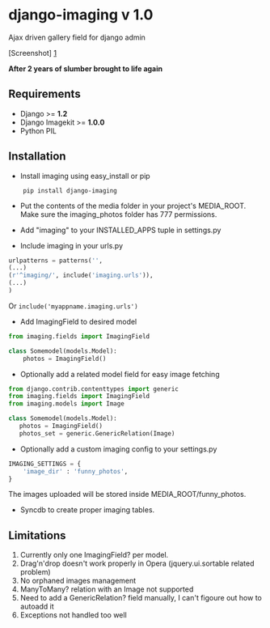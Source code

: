 django-imaging v 1.0
====================

Ajax driven gallery field for django admin

[Screenshot] [1]

**After 2 years of slumber brought to life again**

Requirements
------------

* Django >= **1.2**
* Django Imagekit >= **1.0.0**
* Python PIL

Installation
------------

* Install imaging using easy_install or pip

```
    pip install django-imaging
```

* Put the contents of the media folder in your project's MEDIA_ROOT. Make sure the imaging_photos folder has 777 permissions.

* Add "imaging" to your INSTALLED_APPS tuple in settings.py

* Include imaging in your urls.py

```python
urlpatterns = patterns('',
(...)
(r'^imaging/', include('imaging.urls')),
(...)
)
```

Or ```include('myappname.imaging.urls')```

* Add ImagingField to desired model

```python
from imaging.fields import ImagingField

class Somemodel(models.Model):
    photos = ImagingField()
```

* Optionally add a related model field for easy image fetching

```python
from django.contrib.contenttypes import generic
from imaging.fields import ImagingField
from imaging.models import Image

class Somemodel(models.Model):
   photos = ImagingField()
   photos_set = generic.GenericRelation(Image)
```

* Optionally add a custom imaging config to your settings.py

```python
IMAGING_SETTINGS = {
    'image_dir' : 'funny_photos',
}
```

The images uploaded will be stored inside MEDIA_ROOT/funny_photos.

* Syncdb to create proper imaging tables.

Limitations
-----------

   1. Currently only one ImagingField? per model.
   2. Drag'n'drop doesn't work properly in Opera (jquery.ui.sortable related problem)
   3. No orphaned images management
   4. ManyToMany? relation with an Image not supported
   5. Need to add a GenericRelation? field manually, I can't figoure out how to autoadd it
   6. Exceptions not handled too well 

[1]: http://prymityw.pl/files/imaging.jpg "Imaging field screenshot"
